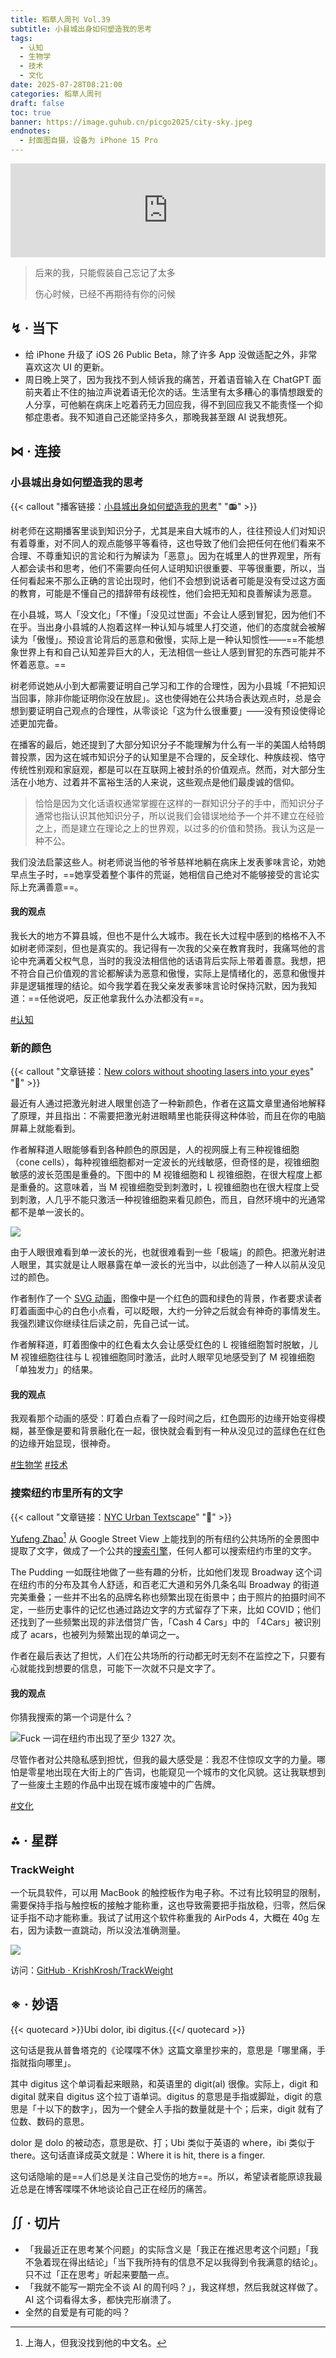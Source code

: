 ```yaml
---
title: 稻草人周刊 Vol.39
subtitle: 小县城出身如何塑造我的思考
tags:
  - 认知
  - 生物学
  - 技术
  - 文化
date: 2025-07-28T08:21:00
categories: 稻草人周刊
draft: false
toc: true
banner: https://image.guhub.cn/picgo2025/city-sky.jpeg
endnotes:
  - 封面图自摄，设备为 iPhone 15 Pro
---
```


<iframe allow="autoplay *; encrypted-media *;" frameborder="0" height="150" style="width:100%;max-width:660px;overflow:hidden;background:transparent;" sandbox="allow-forms allow-popups allow-same-origin allow-scripts allow-storage-access-by-user-activation allow-top-navigation-by-user-activation" src="https://embed.music.apple.com/cn/album/%E7%8E%B0%E5%9C%A8%E7%9A%84%E4%BA%8B%E6%88%91%E8%AF%B4%E4%B8%8D%E5%87%BA%E5%8F%A3/1771608912?i=1771609554"></iframe>

> 后来的我，只能假装自己忘记了太多
> 
> 伤心时候，已经不再期待有你的问候

<!--more-->

## ↯ · 当下

- 给 iPhone 升级了 iOS 26 Public Beta，除了许多 App 没做适配之外，非常喜欢这次 UI 的更新。
- 周日晚上哭了，因为我找不到人倾诉我的痛苦，开着语音输入在 ChatGPT 面前夹着止不住的抽泣声说着语无伦次的话。生活里有太多糟心的事情想跟爱的人分享，可他躺在病床上吃着药无力回应我，得不到回应我又不能责怪一个抑郁症患者。我不知道自己还能坚持多久，那晚我甚至跟 AI 说我想死。

## ⋈︎ · 连接

### 小县城出身如何塑造我的思考

{{< callout "播客链接：[小县城出身如何塑造我的思考](https://podcasts.apple.com/cn/podcast/%E7%8B%AC%E6%A0%91%E4%B8%8D%E6%88%90%E6%9E%97/id1711052890?i=1000718765192)" "📻" >}}

树老师在这期播客里谈到知识分子，尤其是来自大城市的人，往往预设人们对知识有着尊重，对不同人的观点能够平等看待，这也导致了他们会把任何在他们看来不合理、不尊重知识的言论和行为解读为「恶意」。因为在城里人的世界观里，所有人都会读书和思考，他们不需要向任何人证明知识很重要、平等很重要，所以，当任何看起来不那么正确的言论出现时，他们不会想到说话者可能是没有受过这方面的教育，可能是不懂自己的措辞带有歧视性，他们会把无知和良善解读为恶意。

在小县城，骂人「没文化」「不懂」「没见过世面」不会让人感到冒犯，因为他们不在乎。当出身小县城的人抱着这样一种认知与城里人打交道，他们的态度就会被解读为「傲慢」。预设言论背后的恶意和傲慢，实际上是一种认知惯性——==不能想象世界上有和自己认知差异巨大的人，无法相信一些让人感到冒犯的东西可能并不怀着恶意。==

树老师说她从小到大都需要证明自己学习和工作的合理性，因为小县城「不把知识当回事，除非你能证明你没在放屁」。这也使得她在公共场合表达观点时，总是会想到要证明自己观点的合理性，从零谈论「这为什么很重要」——没有预设使得论述更加完备。

在播客的最后，她还提到了大部分知识分子不能理解为什么有一半的美国人给特朗普投票，因为这在城市知识分子的认知里是不合理的，反全球化、种族歧视、恪守传统性别观和家庭观，都是可以在互联网上被封杀的价值观点。然而，对大部分生活在小地方、过着并不富裕生活的人来说，这些观点是他们最虔诚的信仰。

> 恰恰是因为文化话语权通常掌握在这样的一群知识分子的手中，而知识分子通常也指认识其他知识分子，所以说我们会错误地给予一个并不建立在经验之上，而是建立在理论之上的世界观，以过多的价值和赞扬。我认为这是一种不公。

我们没法启蒙这些人。树老师说当他的爷爷慈祥地躺在病床上发表爹味言论，劝她早点生子时，==她享受着整个事件的荒诞，她相信自己绝对不能够接受的言论实际上充满善意==。
#### 我的观点

我长大的地方不算县城，但也不是什么大城市。我在长大过程中感到的格格不入不如树老师深刻，但也是真实的。我记得有一次我的父亲在教育我时，我痛骂他的言论中充满着父权气息，当时的我没法相信他的话语背后实际上带着善意。我想，把不符合自己价值观的言论都解读为恶意和傲慢，实际上是情绪化的，恶意和傲慢并非是逻辑推理的结论。如今我学着在我父亲发表爹味言论时保持沉默，因为我知道：==任他说吧，反正他拿我什么办法都没有==。

[#认知](/tags/认知/)

### 新的颜色

{{< callout "文章链接：[New colors without shooting lasers into your eyes](https://dynomight.net/colors/)" "📜" >}}

最近有人通过把激光射进人眼里创造了一种新颜色，作者在这篇文章里通俗地解释了原理，并且指出：不需要把激光射进眼睛里也能获得这种体验，而且在你的电脑屏幕上就能看到。

作者解释道人眼能够看到各种颜色的原因是，人的视网膜上有三种视锥细胞（cone cells），每种视锥细胞都对一定波长的光线敏感，但奇怪的是，视锥细胞敏感的波长范围是重叠的。下图中的 M 视锥细胞和 L 视锥细胞，在很大程度上都是重叠的。这意味着，当 M 视锥细胞受到刺激时，L 视锥细胞也在很大程度上受到刺激，人几乎不能只激活一种视锥细胞来看见颜色，而且，自然环境中的光通常都不是单一波长的。

![](https://image.guhub.cn/uPic/2025/07/PixPin_2025-07-26_09-29-28.png)

由于人眼很难看到单一波长的光，也就很难看到一些「极端」的颜色。把激光射进人眼里，其实就是让人眼暴露在单一波长的光当中，以此创造了一种人以前从没见过的颜色。

作者制作了一个 [SVG 动画](https://dynomight.net/img/colors/eclipse-(255,0,0)-(0,170,85)-700px-15s-70s-shrink.svg)，图像中是一个红色的圆和绿色的背景，作者要求读者盯着画面中心的白色小点看，可以眨眼，大约一分钟之后就会有神奇的事情发生。我强烈建议你继续往后读之前，先自己试一试。

作者解释道，盯着图像中的红色看太久会让感受红色的 L 视锥细胞暂时脱敏，儿 M 视锥细胞往往与 L 视锥细胞同时激活，此时人眼罕见地感受到了 M 视锥细胞「单独发力」的结果。

#### 我的观点

我观看那个动画的感受：盯着白点看了一段时间之后，红色圆形的边缘开始变得模糊，甚至像是要和背景融化在一起，很快就会看到有一种从没见过的蓝绿色在红色的边缘开始显现，很神奇。

[#生物学](/tags/生物学/) [#技术](/tags/技术/)

### 搜索纽约市里所有的文字

{{< callout "文章链接：[NYC Urban Textscape](https://pudding.cool/2025/07/street-view/)" "📜" >}}

[Yufeng Zhao](https://www.yufengzhao.com)[^1] 从 Google Street View 上能找到的所有纽约公共场所的全景图中提取了文字，做成了一个公共的[搜索引擎](https://www.alltext.nyc)，任何人都可以搜索纽约市里的文字。

The Pudding 一如既往地做了一些有趣的分析，比如他们发现 Broadway 这个词在纽约市的分布及其令人舒适，和百老汇大道和另外几条名叫 Broadway 的街道完美重叠；一些并不出名的品牌名称也频繁出现在街景中；由于照片的拍摄时间不定，一些历史事件的记忆也通过路边文字的方式留存了下来，比如 COVID；他们还找到了一些频繁出现的非法借贷广告，「Cash 4 Cars」中的 「4Cars」被识别成了 acars，也被列为频繁出现的单词之一。

作者在最后表达了担忧，人们在公共场所的行动都无时无刻不在监控之下，只要有心就能找到想要的信息，可能下一次就不只是文字了。

#### 我的观点

你猜我搜索的第一个词是什么？

![](https://image.guhub.cn/uPic/2025/07/PixPin_2025-07-26_09-45-09.png "Fuck 一词在纽约市出现了至少 1327 次。")

尽管作者对公共隐私感到担忧，但我的最大感受是：我忍不住惊叹文字的力量。哪怕是零星地出现在大街上的广告词，也能窥见一个城市的文化风貌。这让我联想到了一些废土主题的作品中出现在城市废墟中的广告牌。

[#文化](/tags/文化/)

## ⁂ · 星群

### TrackWeight

一个玩具软件，可以用 MacBook 的触控板作为电子称。不过有比较明显的限制，需要保持手指与触控板的接触才能称重，这也导致需要把手指放稳，归零，然后保证手指不动才能称重。我试了试用这个软件称重我的 AirPods 4，大概在 40g 左右，因为读数一直跳动，所以没法准确测量。

![](https://image.guhub.cn/uPic/2025/07/PixPin_2025-07-25_09-23-36.png)

访问：[GitHub · KrishKrosh/TrackWeight](https://github.com/KrishKrosh/TrackWeight)

## ※ · 妙语

{{< quotecard >}}Ubi dolor, ibi digitus.{{</ quotecard >}}

这句话是我从普鲁塔克的《论喋喋不休》这篇文章里抄来的，意思是「哪里痛，手指就指向哪里」。

其中 digitus 这个单词看起来眼熟，和英语里的 digit(al) 很像。实际上，digit 和 digital 就来自 digitus 这个拉丁语单词。digitus 的意思是手指或脚趾，digit 的意思是「十以下的数字」，因为一个健全人手指的数量就是十个；后来，digit 就有了位数、数码的意思。

dolor 是 dolo 的被动态，意思是砍、打；Ubi 类似于英语的 where，ibi 类似于 there。这句话直译成英文就是：Where it is hit, there is a finger.

这句话隐喻的是==人们总是关注自己受伤的地方==。所以，希望读者能原谅我最近总是在博客喋喋不休地谈论自己正在经历的痛苦。

## ∬ · 切片

- 「我最近正在思考某个问题」的实际含义是「我正在推迟思考这个问题」「我不急着现在得出结论」「当下我所持有的信息不足以我得到令我满意的结论」。只不过「正在思考」听起来要酷一点。
- 「我就不能写一期完全不谈 AI 的周刊吗？」，我这样想，然后我就这样做了。AI 这个词看得太多，都快完形崩溃了。
- 全然的自爱是有可能的吗？

[^1]: 上海人，但我没找到他的中文名。
